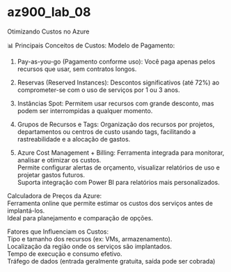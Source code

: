 # az900_lab_08
 Otimizando Custos no Azure

📊 Principais Conceitos de Custos:
Modelo de Pagamento:

1) Pay-as-you-go (Pagamento conforme uso): Você paga apenas pelos recursos que usar, sem contratos longos.

2) Reservas (Reserved Instances): Descontos significativos (até 72%) ao comprometer-se com o uso de serviços por 1 ou 3 anos.

3) Instâncias Spot: Permitem usar recursos com grande desconto, mas podem ser interrompidas a qualquer momento.

4) Grupos de Recursos e Tags:
Organização dos recursos por projetos, departamentos ou centros de custo usando tags, facilitando a rastreabilidade e a alocação de gastos.

5) Azure Cost Management + Billing:
Ferramenta integrada para monitorar, analisar e otimizar os custos.<BR>
Permite configurar alertas de orçamento, visualizar relatórios de uso e projetar gastos futuros.<BR>
Suporta integração com Power BI para relatórios mais personalizados.<BR>

Calculadora de Preços da Azure:<BR>
Ferramenta online que permite estimar os custos dos serviços antes de implantá-los.<BR>
Ideal para planejamento e comparação de opções.

Fatores que Influenciam os Custos:<BR>
Tipo e tamanho dos recursos (ex: VMs, armazenamento).<BR>
Localização da região onde os serviços são implantados.<BR>
Tempo de execução e consumo efetivo.<BR>
Tráfego de dados (entrada geralmente gratuita, saída pode ser cobrada)<BR>
